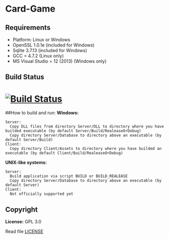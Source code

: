 Card-Game
=========
## Requirements
+ Platform: Linux or Windows
+ OpenSSL 1.0.1e (included for Windows)
+ Sqlite 3.7.13 (included for Windows)
+ GCC = 4.7.2 (Linux only)
+ MS Visual Studio = 12 (2013) (Windows only)

## Build Status
# [![Build Status](https://travis-ci.org/Arcidev/Card-Game.png)](https://travis-ci.org/Arcidev/Card-Game)

##How to build and run:
  <b>Windows:</b>
  
    Server:
      Copy DLL files from directory Server/DLL to directory where you have builded executable (by default Server/Build/RealeaseOrDebug)
      Copy directory Server/Database to directory above an executable (by default Server/Build)
    Client:
      Copy directory Client/Assets to directory where you have builded an executable (by default Client/Build/RealeaseOrDebug)
  <b>UNIX-like systems:</b>
  
    Server:
      Build application via script BUILD or BUILD_REALEASE
      Copy directory Server/Database to directory above an executable (by default Server)
    Client:
      Not officially supported yet
      
## Copyright
<b>License:</b> GPL 3.0

Read file [LICENSE](LICENSE.md)
